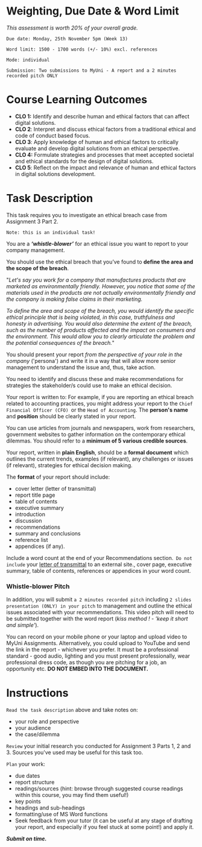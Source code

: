 # Weighting, Due Date & Word Limit
*This assessment is worth 20% of your overall grade.*

`Due date: Monday, 25th November 5pm (Week 13)`

`Word limit: 1500 - 1700 words (+/- 10%) excl. references`

`Mode: individual`

`Submission: Two submissions to MyUni - A report and a 2 minutes recorded pitch ONLY`

# Course Learning Outcomes
* **CLO 1:** Identify and describe human and ethical factors that can affect digital solutions.
* **CLO 2**: Interpret and discuss ethical factors from a traditional ethical and code of conduct based focus.
* **CLO 3**: Apply knowledge of human and ethical factors to critically evaluate and develop digital solutions from an ethical perspective.
* **CLO 4:** Formulate strategies and processes that meet accepted societal and ethical standards for the design of digital solutions.
* **CLO 5**: Reflect on the impact and relevance of  human and ethical factors in digital solutions development.
# Task Description
This task requires you to investigate an ethical breach case from Assignment 3 Part 2. 

`Note: this is an individual task!`

 

You are a ***‘whistle-blower’*** for an ethical issue you want to report to your company management.

You should use the ethical breach that you’ve found to **define the area and the scope of the breach**.

"*Let's say you work for a company that manufactures products that are marketed as environmentally friendly. However, you notice that some of the materials used in the products are not actually environmentally friendly and the company is making false claims in their marketing.*

*To define the area and scope of the breach, you would identify the specific ethical principle that is being violated, in this case, truthfulness and honesty in advertising. You would also determine the extent of the breach, such as the number of products affected and the impact on consumers and the environment. This would allow you to clearly articulate the problem and the potential consequences of the breach.*"

You should present your report *from the perspective of your role in the company* ('persona') and write it in a way that will allow more senior management to understand the issue and, thus, take action.

You need to identify and discuss these and make recommendations for strategies the stakeholder/s could use to make an ethical decision.

Your report is written to: For example, if you are reporting an ethical breach related to accounting practices, you might address your report to the `Chief Financial Officer (CFO) `or the `Head of Accounting`. The **person's name** and **position** should be clearly stated in your report.

You can use articles from journals and newspapers, work from researchers, government websites to gather information on the contemporary ethical dilemmas. You should refer to a **minimum of 5 various credible sources**.

Your report, written in **plain English**, should be a **formal document** which outlines the current trends, examples (if relevant), any challenges or issues (if relevant), strategies for ethical decision making.

The **format** of your report should include:

* cover letter (letter of transmittal)
* report title page
* table of contents
* executive summary
* introduction
* discussion
* recommendations
* summary and conclusions
* reference list
* appendices (if any).  
  
Include a word count at the end of your Recommendations section.` Do not include` your [letter of transmittal](https://www.indeed.com/career-advice/career-development/letter-of-transmittal) to an external site., cover page, executive summary, table of contents, references or appendices in your word count.

 

### Whistle-blower Pitch

In addition,  you will submit `a 2 minutes recorded pitch` including `2 slides presentation (ONLY) in your pitch` to management and outline the ethical issues associated with your recommendations. This video pitch will need to be submitted together with the word report (*kiss method ! - 'keep it short and simple'*). 


You can record on your mobile phone or your laptop and upload video to MyUni Assignments. Alternatively, you could upload to YouTube and send the link in the report - whichever you prefer. It must be a professional standard - good audio, lighting and you must present professionally, wear professional dress code, as though you are pitching for a job, an opportunity etc. **DO NOT EMBED INTO THE DOCUMENT.**

# Instructions
`Read the task description` above and take notes on:

* your role and perspective
* your audience
* the case/dilemma 

`Review` your initial research you conducted for Assignment 3 Parts 1, 2 and 3. Sources you've used may be useful for this task too.

`Plan` your work:

* due dates
* report structure
* readings/sources (hint: browse through suggested course readings within this course, you may find them useful!)
* key points
* headings and sub-headings
* formatting/use of MS Word functions
* Seek feedback from your tutor (it can be useful at any stage of drafting your report, and especially if you feel stuck at some point!) and apply it.

***Submit on time.***